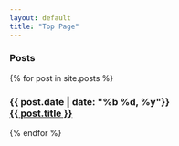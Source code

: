 ```yaml
---
layout: default
title: "Top Page"
---
```


<main>
  <h3>Posts</h3>
  <section>
    {% for post in site.posts %}
      <aside>
        <h3>
          <div class="c-flex">
            <div class="date">{{ post.date | date: "%b %d, %y"}}</div>
            <div class="title">
              <a href="{{ site.baseurl }}{{ post.url }}">{{ post.title }}</a>
            </div>
          </div>
        </h3>
      </aside>  
    {% endfor %}
  </section>
</main>
